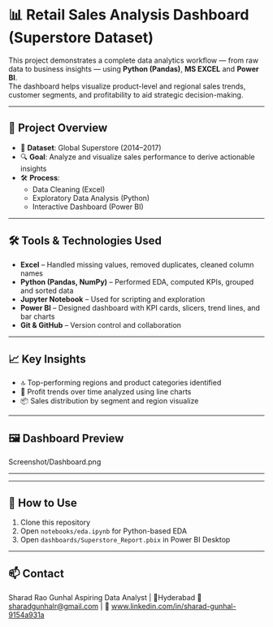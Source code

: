 # 📊 Retail Sales Analysis Dashboard (Superstore Dataset)

This project demonstrates a complete data analytics workflow — from raw data to business insights — using **Python (Pandas)**, **MS EXCEL** and **Power BI**.  
The dashboard helps visualize product-level and regional sales trends, customer segments, and profitability to aid strategic decision-making.

---

## 🧩 Project Overview

- 📁 **Dataset**: Global Superstore (2014–2017)
- 🔍 **Goal**: Analyze and visualize sales performance to derive actionable insights
- 🛠️ **Process**:
  - Data Cleaning (Excel)
  - Exploratory Data Analysis (Python)
  - Interactive Dashboard (Power BI)

---

## 🛠️ Tools & Technologies Used

- **Excel** – Handled missing values, removed duplicates, cleaned column names
- **Python (Pandas, NumPy)** – Performed EDA, computed KPIs, grouped and sorted data
- **Jupyter Notebook** – Used for scripting and exploration
- **Power BI** – Designed dashboard with KPI cards, slicers, trend lines, and bar charts
- **Git & GitHub** – Version control and collaboration

---

## 📈 Key Insights

- 🔝 Top-performing regions and product categories identified
- 💸 Profit trends over time analyzed using line charts
- 📦 Sales distribution by segment and region visualize

---

## 🖼️ Dashboard Preview

Screenshot/Dashboard.png

---


---

## 📌 How to Use

1. Clone this repository
2. Open `notebooks/eda.ipynb` for Python-based EDA
3. Open `dashboards/Superstore_Report.pbix` in Power BI Desktop


---

## 📫 Contact

Sharad Rao Gunhal
Aspiring Data Analyst | 📍Hyderabad 
📧 sharadgunhalr@gmail.com | 🔗 www.linkedin.com/in/sharad-gunhal-9154a931a
